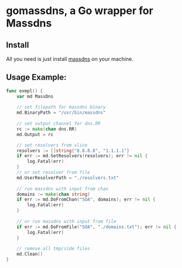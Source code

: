 # gomassdns, a Go wrapper for Massdns

## Install

All you need is just install [massdns](https://github.com/blechschmidt/massdns) on your machine.

## Usage Example:

```Go
func exmpl() {
	var md MassDns
	
	// set filepath for massdns binary
	md.BinaryPath = "/usr/bin/massdns"
	
	// set output channel for dns.RR
	rc := make(chan dns.RR)
	md.Output = rc

	// set resolvers from slice
	resolvers := []string{"8.8.8.8", "1.1.1.1"}
	if err := md.SetResolvers(resolvers); err != nil {
		log.Fatal(err)
	}
	// or set resolver from file
	md.UserResolverPath = "./resolvers.txt"
	
	// run massdns with input from chan
	domains := make(chan string)
	if err := md.DoFromChan("SOA", domains); err != nil {
		log.Fatal(err)
	}
	
	// or run massdns with input from file
	if err := md.DoFromFile("SOA", "./domains.txt"); err != nil {
		log.Fatal(err)
	}
	
	// remove all tmp/side files
	md.Clean()
}

```
